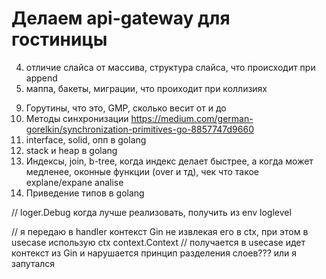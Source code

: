 # Делаем api-gateway для гостиницы

<!-- 1. Напиши hello world и запусти
2. 
    Добавить ручки: (пример https://go.dev/doc/tutorial/web-service-gin)
    (будем исопльзовать gin)
    В main.go без БД
    1. Создать гостя `POST` `/guest` body{"name", ...} reponse 203, {"id"}
    2. Обновить `GET` `/guest/:id` body{"name", ...} reponse 200, {"id"} 
    3. Обновить `PUT` `/guest` body{"name", ...} reponse 200, {"id"} 
    4. Удалить `DELETE` `/guest/:id` reponse 200

3. В постмане отправить запросы и проверить -->

4. отличие слайса от массива, структура слайса, что происходит при append
5. маппа, бакеты, миграции, что проиходит при коллизиях

<!-- 6. переход с переменной на базу -->
<!-- 7. добавить таблицу guest -->

<!-- 8. Добавить docker compose -->

9. Горутины, что это, GMP, сколько весит от и до
10. Методы синхронизации https://medium.com/german-gorelkin/synchronization-primitives-go-8857747d9660
11. interface, solid, опп в golang
12. stack и heap в golang
13. Индексы, join, b-tree, когда индекс делает быстрее, а когда может медленее, оконные функции (over и тд), чек что такое explane/expane analise
14. Приведение типов в golang

// loger.Debug когда лучше реализовать, получить из env loglevel

// я передаю в handler контекст Gin не извлекая его в ctx, при этом в usecase использую ctx context.Context
// получается в usecase идет контекст из Gin и нарушается принцип разделения слоев??? или я запутался